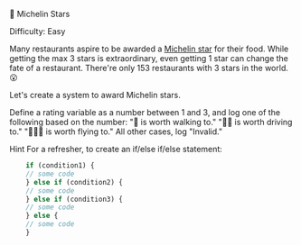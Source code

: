 🌟 Michelin Stars

Difficulty: Easy

Many restaurants aspire to be awarded a [Michelin star](https://en.wikipedia.org/wiki/Michelin_Guide) for their food. While getting the max 3 stars is extraordinary, even getting 1 star can change the fate of a restaurant.
There're only 153 restaurants with 3 stars in the world. 😮

Let's create a system to award Michelin stars.

Define a rating variable as a number between 1 and 3, and log one of the following based on the number:
"🌟 is worth walking to."
"🌟🌟 is worth driving to."
"🌟🌟🌟 is worth flying to."
All other cases, log "Invalid."




Hint
For a refresher, to create an if/else if/else statement:
```js
    if (condition1) {
    // some code
    } else if (condition2) {
    // some code
    } else if (condition3) {
    // some code
    } else {
    // some code
    }
```